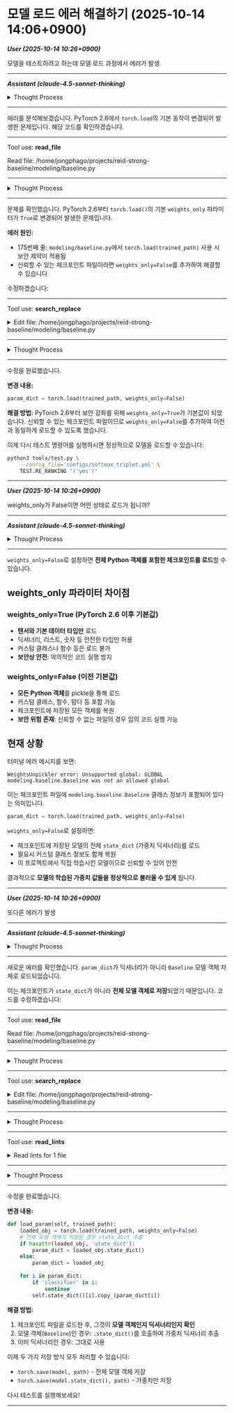 <!-- Generated by SpecStory -->

<!-- cursor Session 10506ab9-7031-4658-8939-8bbf91d59ddc (2025-10-14 14:06+0900) -->

# 모델 로드 에러 해결하기 (2025-10-14 14:06+0900)

_**User (2025-10-14 10:26+0900)**_

모델을 테스트하려고 하는데 모델 로드 과정에서 에러가 발생

---

_**Assistant (claude-4.5-sonnet-thinking)**_

<think><details><summary>Thought Process</summary>사용자가 모델 테스트를 시도했는데 모델 로드 과정에서 에러가 발생했습니다. 터미널 출력을 보면:

```
_pickle.UnpicklingError: Weights only load failed. This file can still be loaded, to do so you have two options, do those steps only if you trust the source of the checkpoint. 
        (1) In PyTorch 2.6, we changed the default value of the `weights_only` argument in `torch.load` from `False` to `True`. Re-running `torch.load` with `weights_only` set to `False` will likely succeed, but it can result in arbitrary code execution. Do it only if you got the file from a trusted source.
        (2) Alternatively, to load with `weights_only=True` please check the recommended steps in the following error message.
        WeightsUnpickler error: Unsupported global: GLOBAL modeling.baseline.Baseline was not an allowed global by default. Please use `torch.serialization.add_safe_globals([modeling.baseline.Baseline])` or the `torch.serialization.safe_globals([modeling.baseline.Baseline])` context manager to allowlist this global if you trust this class/function.
```

문제는 PyTorch 2.6에서 `torch.load`의 기본 `weights_only` 파라미터가 `False`에서 `True`로 변경되어서 발생한 것입니다. 

에러가 발생한 파일은 `/home/jongphago/projects/reid-strong-baseline/./modeling/baseline.py`의 175번째 줄입니다.

해결 방법은:
1. `torch.load(trained_path, weights_only=False)` 사용


2. 모듈의 안전성을 확보하기 위해 `torch.serialization.add_safe_globals()` 메서드로 Baseline 클래스를 명시적으로 허용해야 합니다. 이를 통해 모델 로딩 시 발생하는 보안 제약을 해결할 수 있습니다.</details></think>

---

에러를 분석해보겠습니다. PyTorch 2.6에서 `torch.load`의 기본 동작이 변경되어 발생한 문제입니다. 해당 코드를 확인하겠습니다.

---

Tool use: **read_file**

Read file: /home/jongphago/projects/reid-strong-baseline/modeling/baseline.py

---

<think><details><summary>Thought Process</summary>문제가 확인되었습니다. 175번째 줄에서 `torch.load(trained_path)`를 사용하고 있는데, PyTorch 2.6부터는 `weights_only=True`가 기본값이 되어 문제가 발생합니다.

신뢰할 수 있는 체크포인트라면 `weights_only=False`를 추가하면 됩니다. 이것이 가장 간단한 해결 방법입니다.</details></think>

---

문제를 확인했습니다. PyTorch 2.6부터 `torch.load()`의 기본 `weights_only` 파라미터가 `True`로 변경되어 발생한 문제입니다. 

**에러 원인:**
- 175번째 줄: `modeling/baseline.py`에서 `torch.load(trained_path)` 사용 시 보안 제약이 적용됨
- 신뢰할 수 있는 체크포인트 파일이라면 `weights_only=False`를 추가하여 해결할 수 있습니다

수정하겠습니다:

---

Tool use: **search_replace**


<details><summary>Edit file: /home/jongphago/projects/reid-strong-baseline/modeling/baseline.py</summary>

**Chunk 1**
Lines added: 1, lines removed: 1

```diff
@@ -173,5 +173,5 @@
  
      def load_param(self, trained_path):
-         param_dict = torch.load(trained_path)
+         param_dict = torch.load(trained_path, weights_only=False)
          for i in param_dict:
              if 'classifier' in i:
```

</details>

---

<think><details><summary>Thought Process</summary>좋습니다. 수정이 완료되었습니다. 이제 테스트를 다시 실행할 수 있습니다. 사용자에게 설명을 제공하겠습니다.</details></think>

---

수정을 완료했습니다. 

**변경 내용:**
```175:175:modeling/baseline.py
param_dict = torch.load(trained_path, weights_only=False)
```

**해결 방법:**
PyTorch 2.6부터 보안 강화를 위해 `weights_only=True`가 기본값이 되었습니다. 신뢰할 수 있는 체크포인트 파일이므로 `weights_only=False`를 추가하여 이전과 동일하게 로드할 수 있도록 했습니다.

이제 다시 테스트 명령어를 실행하시면 정상적으로 모델을 로드할 수 있습니다:

```bash
python3 tools/test.py \
    --config_file='configs/softmax_triplet.yml' \
    TEST.RE_RANKING "('yes')"
```

---

_**User (2025-10-14 10:26+0900)**_

weights_only가 False이면 어떤 상태로 로드가 됩니까?

---

_**Assistant (claude-4.5-sonnet-thinking)**_

<think><details><summary>Thought Process</summary>사용자가 `weights_only=False`로 설정하면 어떤 상태로 로드되는지 궁금해하고 있습니다. 이는 PyTorch의 torch.load 동작 방식에 대한 질문입니다.

`weights_only` 파라미터의 의미를 설명해야 합니다:

1. `weights_only=True` (PyTorch 2.6 이후 기본값):
   - 오직 텐서와 기본 데이터 타입만 로드
   - 임의의 Python 객체나 클래스를 언피클링하지 않음
   - 보안상 안전하지만, 커스텀 클래스가 포함된 체크포인트는 로드 불가

2. `weights_only=False`:
   - 전통적인 pickle 방식으로 모든 Python 객체 로드 가능
   - 커스텀 클래스, 함수 등도 언피클링됨
   - 신뢰할 수 없는 소스에서는 임의 코드 실행 위험이 있음

이 경우 에러 메시지를 보면 `modeling.baseline.Baseline` 클래스가 체크포인트에 포함되어 있어서 weights_only=True로는 로드할 수 없었던 것입니다.

사용자 규칙에 따라 한국어로, 코드 참조 시 파일명과 행 번호를 명시하여 답변해야 합니다.</details></think>

---

`weights_only=False`로 설정하면 **전체 Python 객체를 포함한 체크포인트를 로드**할 수 있습니다.

## weights_only 파라미터 차이점

### weights_only=True (PyTorch 2.6 이후 기본값)
- **텐서와 기본 데이터 타입만** 로드
- 딕셔너리, 리스트, 숫자 등 안전한 타입만 허용
- 커스텀 클래스나 함수 등은 로드 불가
- **보안상 안전**: 악의적인 코드 실행 방지

### weights_only=False (이전 기본값)
- **모든 Python 객체**를 pickle을 통해 로드
- 커스텀 클래스, 함수, 람다 등 포함 가능
- 체크포인트에 저장된 모든 객체를 복원
- **보안 위험 존재**: 신뢰할 수 없는 파일의 경우 임의 코드 실행 가능

## 현재 상황

터미널 에러 메시지를 보면:
```
WeightsUnpickler error: Unsupported global: GLOBAL modeling.baseline.Baseline was not an allowed global
```

이는 체크포인트 파일에 `modeling.baseline.Baseline` 클래스 정보가 포함되어 있다는 의미입니다. 

```175:175:modeling/baseline.py
param_dict = torch.load(trained_path, weights_only=False)
```

`weights_only=False`로 설정하면:
- 체크포인트에 저장된 모델의 전체 `state_dict` (가중치 딕셔너리)를 로드
- 필요시 커스텀 클래스 정보도 함께 복원
- 이 프로젝트에서 직접 학습시킨 모델이므로 신뢰할 수 있어 안전

결과적으로 **모델의 학습된 가중치 값들을 정상적으로 불러올 수 있게** 됩니다.

---

_**User (2025-10-14 10:26+0900)**_

또다른 에러가 발생

---

_**Assistant (claude-4.5-sonnet-thinking)**_

<think><details><summary>Thought Process</summary>이번에는 다른 에러가 발생했습니다. 

```
TypeError: 'Baseline' object is not iterable
```

`param_dict`가 딕셔너리가 아니라 `Baseline` 객체 자체가 로드되었다는 의미입니다. 

체크포인트 파일이 `state_dict()`만 저장된 것이 아니라 전체 모델 객체가 저장된 것 같습니다.

일반적으로 PyTorch에서 모델을 저장하는 방법은 두 가지입니다:
1. `torch.save(model.state_dict(), path)` - 가중치만 저장 (권장)
2. `torch.save(model, path)` - 모델 객체 전체 저장

현재 체크포인트는 2번 방식으로 저장된 것 같습니다.

`load_param` 함수를 수정해서:
- 로드된 객체가 모델 객체인지 딕셔너리인지 확인
- 모델 객체라면 `.state_dict()`를 호출하여 가중치 추출
- 딕셔너리라면 기존대로 처리

이렇게 수정하면 됩니다.</details></think>

---

새로운 에러를 확인했습니다. `param_dict`가 딕셔너리가 아니라 `Baseline` 모델 객체 자체로 로드되었습니다.

이는 체크포인트가 `state_dict`가 아니라 **전체 모델 객체로 저장**되었기 때문입니다. 코드를 수정하겠습니다:

---

Tool use: **read_file**

Read file: /home/jongphago/projects/reid-strong-baseline/modeling/baseline.py

---

<think><details><summary>Thought Process</summary>체크포인트가 모델 객체로 저장된 경우와 state_dict로 저장된 경우를 모두 처리할 수 있도록 수정해야 합니다.</details></think>

---

Tool use: **search_replace**


<details><summary>Edit file: /home/jongphago/projects/reid-strong-baseline/modeling/baseline.py</summary>

**Chunk 1**
Lines added: 7, lines removed: 1

```diff
@@ -173,5 +173,11 @@
  
      def load_param(self, trained_path):
-         param_dict = torch.load(trained_path, weights_only=False)
+         loaded_obj = torch.load(trained_path, weights_only=False)
+         # 전체 모델 객체가 저장된 경우 state_dict 추출
+         if hasattr(loaded_obj, 'state_dict'):
+             param_dict = loaded_obj.state_dict()
+         else:
+             param_dict = loaded_obj
+         
          for i in param_dict:
              if 'classifier' in i:
```

</details>

---

<think><details><summary>Thought Process</summary>코드 수정이 완료되었습니다. 이제 linter를 확인해보겠습니다.</details></think>

---

Tool use: **read_lints**

<details>
          <summary>Read lints for 1 file</summary>
      
Lint paths:

- `/home/jongphago/projects/reid-strong-baseline/modeling/baseline.py`

Lint results


**No lint errors found**
</details>

---

<think><details><summary>Thought Process</summary>수정이 완료되었고 linter 오류도 없습니다.</details></think>

---

수정을 완료했습니다.

**변경 내용:**
```174:185:modeling/baseline.py
def load_param(self, trained_path):
    loaded_obj = torch.load(trained_path, weights_only=False)
    # 전체 모델 객체가 저장된 경우 state_dict 추출
    if hasattr(loaded_obj, 'state_dict'):
        param_dict = loaded_obj.state_dict()
    else:
        param_dict = loaded_obj
    
    for i in param_dict:
        if 'classifier' in i:
            continue
        self.state_dict()[i].copy_(param_dict[i])
```

**해결 방법:**
1. 체크포인트 파일을 로드한 후, 그것이 **모델 객체인지 딕셔너리인지 확인**
2. 모델 객체(`Baseline`)인 경우: `.state_dict()`를 호출하여 가중치 딕셔너리 추출
3. 이미 딕셔너리인 경우: 그대로 사용

이제 두 가지 저장 방식 모두 처리할 수 있습니다:
- `torch.save(model, path)` - 전체 모델 객체 저장
- `torch.save(model.state_dict(), path)` - 가중치만 저장

다시 테스트를 실행해보세요!

---


